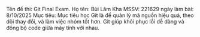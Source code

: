 Tên đề thi: Git Final Exam.
Họ tên: Bùi Lâm Kha 
MSSV: 221629
ngày làm bài: 8/10/2025
Mục tiêu: Mục tiêu học Git là để quản lý mã nguồn hiệu quả, theo dõi thay đổi, và làm việc nhóm tốt hơn. Git giúp khôi phục lỗi dễ dàng và đồng bộ code giữa máy tính với nhau.